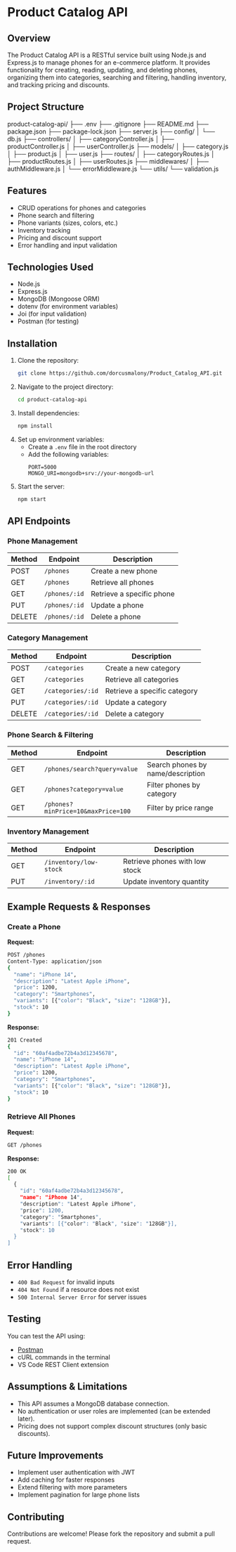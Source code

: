 # Product Catalog API

## Overview
The Product Catalog API is a RESTful service built using Node.js and Express.js to manage phones for an e-commerce platform. It provides functionality for creating, reading, updating, and deleting phones, organizing them into categories, searching and filtering, handling inventory, and tracking pricing and discounts.
## Project Structure


product-catalog-api/
├── .env
├── .gitignore
├── README.md
├── package.json
├── package-lock.json
├── server.js
├── config/
│   └── db.js
├── controllers/
│   ├── categoryController.js
│   ├── productController.js
│   ├── userController.js
├── models/
│   ├── category.js
│   ├── product.js
│   ├── user.js
├── routes/
│   ├── categoryRoutes.js
│   ├── productRoutes.js
│   ├── userRoutes.js
├── middlewares/
│   ├── authMiddleware.js
│   └── errorMiddleware.js
└── utils/
    └── validation.js

## Features
- CRUD operations for phones and categories
- Phone search and filtering
- Phone variants (sizes, colors, etc.)
- Inventory tracking
- Pricing and discount support
- Error handling and input validation

## Technologies Used
- Node.js
- Express.js
- MongoDB (Mongoose ORM)
- dotenv (for environment variables)
- Joi (for input validation)
- Postman (for testing)

## Installation

1. Clone the repository:
   ```sh
   git clone https://github.com/dorcusmalony/Product_Catalog_API.git
   ```
2. Navigate to the project directory:
   ```sh
   cd product-catalog-api
   ```
3. Install dependencies:
   ```sh
   npm install
   ```
4. Set up environment variables:
   - Create a `.env` file in the root directory
   - Add the following variables:
     ```env
     PORT=5000
     MONGO_URI=mongodb+srv://your-mongodb-url
     ```
5. Start the server:
   ```sh
   npm start
   ```

## API Endpoints

### Phone Management
| Method | Endpoint          | Description                      |
|--------|------------------|----------------------------------|
| POST   | `/phones`      | Create a new phone            |
| GET    | `/phones`      | Retrieve all phones           |
| GET    | `/phones/:id`  | Retrieve a specific phone     |
| PUT    | `/phones/:id`  | Update a phone                |
| DELETE | `/phones/:id`  | Delete a phone                |

### Category Management
| Method | Endpoint         | Description                      |
|--------|-----------------|----------------------------------|
| POST   | `/categories`   | Create a new category           |
| GET    | `/categories`   | Retrieve all categories         |
| GET    | `/categories/:id` | Retrieve a specific category   |
| PUT    | `/categories/:id` | Update a category              |
| DELETE | `/categories/:id` | Delete a category              |

### Phone Search & Filtering
| Method | Endpoint          | Description                              |
|--------|------------------|------------------------------------------|
| GET    | `/phones/search?query=value` | Search phones by name/description |
| GET    | `/phones?category=value`     | Filter phones by category         |
| GET    | `/phones?minPrice=10&maxPrice=100` | Filter by price range |

### Inventory Management
| Method | Endpoint              | Description                              |
|--------|----------------------|------------------------------------------|
| GET    | `/inventory/low-stock` | Retrieve phones with low stock       |
| PUT    | `/inventory/:id`      | Update inventory quantity              |

## Example Requests & Responses

### Create a Phone
**Request:**
```sh
POST /phones
Content-Type: application/json
{
  "name": "iPhone 14",
  "description": "Latest Apple iPhone",
  "price": 1200,
  "category": "Smartphones",
  "variants": [{"color": "Black", "size": "128GB"}],
  "stock": 10
}
```

**Response:**
```sh
201 Created
{
  "id": "60af4adbe72b4a3d12345678",
  "name": "iPhone 14",
  "description": "Latest Apple iPhone",
  "price": 1200,
  "category": "Smartphones",
  "variants": [{"color": "Black", "size": "128GB"}],
  "stock": 10
}
```

### Retrieve All Phones
**Request:**
```sh
GET /phones
```

**Response:**
```sh
200 OK
[
  {
    "id": "60af4adbe72b4a3d12345678",
    "name": "iPhone 14",
    "description": "Latest Apple iPhone",
    "price": 1200,
    "category": "Smartphones",
    "variants": [{"color": "Black", "size": "128GB"}],
    "stock": 10
  }
]
```



## Error Handling
- `400 Bad Request` for invalid inputs
- `404 Not Found` if a resource does not exist
- `500 Internal Server Error` for server issues

## Testing
You can test the API using:
- [Postman](https://www.postman.com/)
- cURL commands in the terminal
- VS Code REST Client extension

## Assumptions & Limitations
- This API assumes a MongoDB database connection.
- No authentication or user roles are implemented (can be extended later).
- Pricing does not support complex discount structures (only basic discounts).

## Future Improvements
- Implement user authentication with JWT
- Add caching for faster responses
- Extend filtering with more parameters
- Implement pagination for large phone lists

## Contributing
Contributions are welcome! Please fork the repository and submit a pull request.
   
